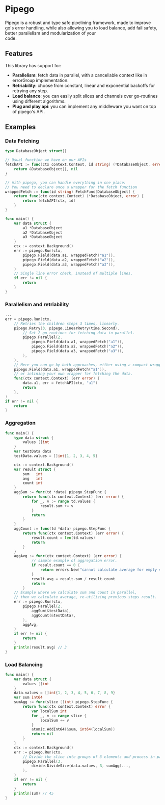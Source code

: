 # Pipego

Pipego is a robust and type safe pipelining framework, made to improve go's error handling, while also allowing you to load balance, add fail safety, better parallelism and modularization of your \
code.

## Features

This library has support for:
* **Parallelism**: fetch data in parallel, with a cancellable context like in errorGroup implementation.
* **Retriability**: choose from constant, linear and exponential backoffs for retrying any step.
* **Load balance**: you can easily split slices and channels over go-routines using different algorithms.
* **Plug and play api**: you can implement any middleware you want on top of pipego's API.

## Examples

### Data Fetching
```go
type DatabaseObject struct{}

// Usual function we have on our APIs
fetchAPI := func(ctx context.Context, id string) (*DatabaseObject, error) {
	return &DatabaseObject{}, nil
}

// With pipego, you can handle everything in one place:
// You need to declare once a wrapper for the fetch function
wrappedFetch := func(id string) FetchFunc[DatabaseObject] {
	return func(ctx context.Context) (*DatabaseObject, error) {
		return fetchAPI(ctx, id)
	}
}

func main() {
	var data struct {
		a1 *DatabaseObject
		a2 *DatabaseObject
		a3 *DatabaseObject
	}
	ctx := context.Background()
	err := pipego.Run(ctx,
		pipego.Field(data.a1, wrappedFetch("a1")),
		pipego.Field(data.a2, wrappedFetch("a2")),
		pipego.Field(data.a3, wrappedFetch("a3")),
	)
	// Single line error check, instead of multiple lines.
	if err != nil {
		return
	}
}
```

### Parallelism and retriability
```go
...
err = pipego.Run(ctx,
	// Retries the children steps 3 times, linearly.
	pipego.Retry(3, pipego.LinearRetry(time.Second),
		// Set 2 go-routines for fetching data in parallel.
		pipego.Parallel(2,
			pipego.Field(data.a1, wrappedFetch("a1")),
			pipego.Field(data.a2, wrappedFetch("a2")),
			pipego.Field(data.a3, wrappedFetch("a3")),
		),
	),
	// Here you can go by both approaches, either using a compact wrapped version
	pipego.Field(data.a1, wrappedFetch("a1")),
	// or inlining your own wrapper for fetching the data.
	func(ctx context.Context) (err error) {
		data.a1, err = fetchAPI(ctx, "a1")
		return
	},
)
if err != nil {
	return
}
```

### Aggregation

```go
func main() {
	type data struct {
		values []int
	}
	var testData data
	testData.values = []int{1, 2, 3, 4, 5}

	ctx := context.Background()
	var result struct {
		sum   int
		avg   int
		count int
	}
	aggSum := func(td *data) pipego.StepFunc {
		return func(ctx context.Context) (err error) {
			for _, v := range td.values {
				result.sum += v
			}
			return
		}
	}
	aggCount := func(td *data) pipego.StepFunc {
		return func(ctx context.Context) (err error) {
			result.count = len(td.values)
			return
		}
	}
	aggAvg := func(ctx context.Context) (err error) {
			// simple example of aggregation error.
			if result.count == 0 {
				return errors.New("cannot calculate average for empty slice")
			}
			result.avg = result.sum / result.count
			return
		}
	// Example where we calculate sum and count in parallel,
	// then we calculate average, re-utilizing previous steps result.
	err := pipego.Run(ctx,
		pipego.Parallel(2,
			aggSum(&testData),
			aggCount(&testData),
		),
		aggAvg,
	)
	if err != nil {
		return
	}
	println(result.avg) // 3
}
```

### Load Balancing

```go
func main() {
	var data struct {
		values []int
	}
	data.values = []int{1, 2, 3, 4, 5, 6, 7, 8, 9}
	var sum int64
	sumAgg := func(slice []int) pipego.StepFunc {
		return func(ctx context.Context) error {
			var localSum int
			for _, v := range slice {
				localSum += v
			}
			atomic.AddInt64(&sum, int64(localSum))
			return nil
		}
	}
	ctx := context.Background()
	err := pipego.Run(ctx,
		// Divide the slice into groups of 3 elements and process in parallel using 3 go-routines.
		pipego.Parallel(3,
			divide.DivideSize(data.values, 3, sumAgg)...,
		),
	)
	if err != nil {
		return
	}
	println(sum) // 45
}
```